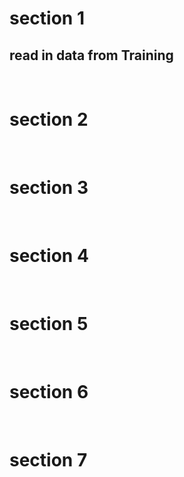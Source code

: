 # section 1

## read in data from Training



<br>

# section 2

<br>

# section 3

<br>

# section 4

<br>

# section 5

<br>

# section 6

<br>

# section 7

<br>


